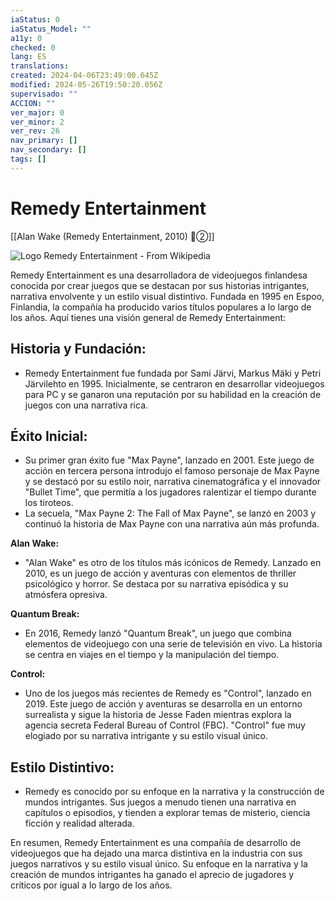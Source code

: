 ```yaml
---
iaStatus: 0
iaStatus_Model: ""
a11y: 0
checked: 0
lang: ES
translations: 
created: 2024-04-06T23:49:00.645Z
modified: 2024-05-26T19:50:20.056Z
supervisado: ""
ACCION: ""
ver_major: 0
ver_minor: 2
ver_rev: 26
nav_primary: []
nav_secondary: []
tags: []
---
```

# Remedy Entertainment

[[Alan Wake (Remedy Entertainment, 2010) 🔴②]]

![Logo Remedy Entertainment - From Wikipedia](PublicBrain/_resources/Remedy%20Entertainment/77ad2e92382897d333d5f8b846200e35_MD5.png|white)


Remedy Entertainment es una desarrolladora de videojuegos finlandesa conocida por crear juegos que se destacan por sus historias intrigantes, narrativa envolvente y un estilo visual distintivo. Fundada en 1995 en Espoo, Finlandia, la compañía ha producido varios títulos populares a lo largo de los años. Aquí tienes una visión general de Remedy Entertainment:

## Historia y Fundación:

- Remedy Entertainment fue fundada por Sami Järvi, Markus Mäki y Petri Järvilehto en 1995. Inicialmente, se centraron en desarrollar videojuegos para PC y se ganaron una reputación por su habilidad en la creación de juegos con una narrativa rica.

## Éxito Inicial:

- Su primer gran éxito fue "Max Payne", lanzado en 2001. Este juego de acción en tercera persona introdujo el famoso personaje de Max Payne y se destacó por su estilo noir, narrativa cinematográfica y el innovador "Bullet Time", que permitía a los jugadores ralentizar el tiempo durante los tiroteos.
- La secuela, "Max Payne 2: The Fall of Max Payne", se lanzó en 2003 y continuó la historia de Max Payne con una narrativa aún más profunda.

**Alan Wake:**

- "Alan Wake" es otro de los títulos más icónicos de Remedy. Lanzado en 2010, es un juego de acción y aventuras con elementos de thriller psicológico y horror. Se destaca por su narrativa episódica y su atmósfera opresiva.

**Quantum Break:**

- En 2016, Remedy lanzó "Quantum Break", un juego que combina elementos de videojuego con una serie de televisión en vivo. La historia se centra en viajes en el tiempo y la manipulación del tiempo.

**Control:**

- Uno de los juegos más recientes de Remedy es "Control", lanzado en 2019. Este juego de acción y aventuras se desarrolla en un entorno surrealista y sigue la historia de Jesse Faden mientras explora la agencia secreta Federal Bureau of Control (FBC). "Control" fue muy elogiado por su narrativa intrigante y su estilo visual único.

## Estilo Distintivo:

- Remedy es conocido por su enfoque en la narrativa y la construcción de mundos intrigantes. Sus juegos a menudo tienen una narrativa en capítulos o episodios, y tienden a explorar temas de misterio, ciencia ficción y realidad alterada.

En resumen, Remedy Entertainment es una compañía de desarrollo de videojuegos que ha dejado una marca distintiva en la industria con sus juegos narrativos y su estilo visual único. Su enfoque en la narrativa y la creación de mundos intrigantes ha ganado el aprecio de jugadores y críticos por igual a lo largo de los años.